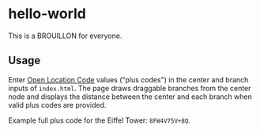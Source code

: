 # hello-world
This is a BROUILLON for everyone.

## Usage

Enter [Open Location Code](https://plus.codes/) values ("plus codes") in the center and branch inputs of `index.html`. The page draws draggable branches from the center node and displays the distance between the center and each branch when valid plus codes are provided.

Example full plus code for the Eiffel Tower: `8FW4V75V+8Q`.

